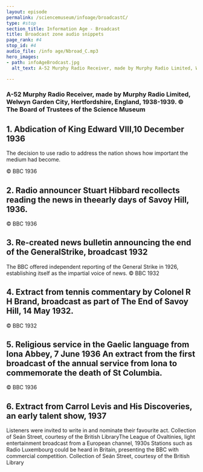 ```yaml
---
layout: episode
permalink: /sciencemuseum/infoage/broadcastC/
type: #stop
section_title: Information Age - Broadcast
title: Broadcast zone audio snippets
page_rank: #4
stop_id: #4
audio_file: /info age/Nbroad_C.mp3
hero_images:
- path: infoAgeBrodcast.jpg
  alt_text: A-52 Murphy Radio Receiver, made by Murphy Radio Limited, Welwyn Garden City, Hertfordshire, England, 1938-1939. © The Board of Trustees of the Science Museum

---
```


### A-52 Murphy Radio Receiver, made by Murphy Radio Limited, Welwyn Garden City, Hertfordshire, England, 1938-1939. © The Board of Trustees of the Science Museum

## 1. Abdication of King Edward VIII,10  December 1936
The decision to use radio to address the nation shows how important the medium had become.

© BBC 1936

## 2. Radio announcer Stuart Hibbard recollects reading the news in theearly days of Savoy Hill, 1936.
© BBC 1936

## 3. Re-created news bulletin announcing the end of the GeneralStrike, broadcast 1932
The BBC offered independent reporting of the General Strike in 1926, establishing itself as the impartial voice of news.
© BBC 1932

## 4. Extract from tennis commentary by Colonel R H Brand, broadcast as part of The End of Savoy Hill, 14 May 1932.
© BBC 1932

## 5. Religious service in the Gaelic language from Iona Abbey, 7 June 1936  An extract from the first broadcast of the annual service from Iona to commemorate the death of St Columbia.
© BBC 1936

## 6. Extract  from Carrol Levis and His Discoveries, an early talent show, 1937  
Listeners were invited to write in and nominate their favourite act.
Collection of Seán Street, courtesy of the British LibraryThe League of Ovaltinies, light entertainment broadcast from a European channel, 1930s
Stations such as Radio Luxembourg could be heard in Britain, presenting the BBC with commercial competition.
Collection of Seán Street, courtesy of the British Library
